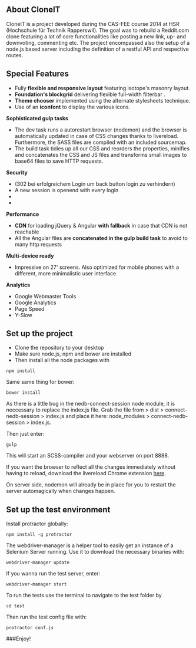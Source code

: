 **About CloneIT**
--
CloneIT is a project developed during the CAS-FEE course 2014 at HSR (Hochschule für Technik Rapperswil). The goal was to rebuild a Reddit.com clone featuring a lot of core functionalities like posting a new link, up- and downvoting, commenting etc. The project encompassed also the setup of a node.js based server including the definition of a restful API and respective routes. 

**Special Features**
--
 * Fully __flexible and responsive layout__  featuring isotope's masonry layout.
 * **Foundation's blockgrid** delivering flexible full-width filterbar .
 * __Theme chooser__ implemented using the alternate stylesheets technique.
 * Use of an **iconfont** to display the various icons.


**Sophisticated gulp tasks**
* The dev task runs a autorestart browser (nodemon) and the browser is
   automatically updated in case of CSS changes thanks to livereload. 
   Furthermore, the SASS files are compiled with an included sourcemap.
 * The build task tidies up all our CSS and reorders the properties,
   minifies and concatenates the CSS and JS files and transforms small
   images to base64 files to save HTTP requests.

**Security**

 - (302 bei erfolgreichem Login um back button login zu verhindern)
 - A new session is openend with every login
 - 
 - 

**Performance**

 - **CDN** for loading jQuery & Angular **with fallback** in case that CDN is not reachable
 - All the Angular files are **concatenated in the gulp build task** to avoid to many http requests

**Multi-device ready**


 - Impressive on 27' screens. Also optimized for mobile phones with a different, more minimalistic user interface.

**Analytics**

 - Google Webmaster Tools
 - Google Analytics
 - Page Speed
 - Y-Slow

**Set up the project**
--

* Clone the repository to your desktop
* Make sure node.js, npm and bower are installed
* Then install all the node packages with 
```
npm install
```
Same same thing for bower:
```
bower install
```

As there is a little bug in the nedb-connect-session node module, it is neccessary to replace the index.js file. Grab the file from > dist > connect-nedb-session > index.js and place it here: node_modules > connect-nedb-session > index.js.

Then just enter:
```
gulp 
```    
This will start an SCSS-compiler and your webserver on port 8888.

If you want the browser to reflect all the changes immediately without having to reload, download the livereload Chrome extension [here](https://chrome.google.com/webstore/detail/livereload/jnihajbhpnppcggbcgedagnkighmdlei?hl=en). 

On server side, nodemon will already be in place for you to restart the server automagically when changes happen.

**Set up the test environment**
-- 
Install protractor globally:
``` 
npm install -g protractor
```
The webdriver-manager is a helper tool to easily get an instance of a Selenium Server running. Use it to download the necessary binaries with:
``` 
webdriver-manager update
```
If you wanna run the test server, enter:
``` 
webdriver-manager start
```
To run the tests use the terminal to navigate to the test folder by

```
cd test
```
 
Then run the test config file with:

```
protractor conf.js
```


###Enjoy!

